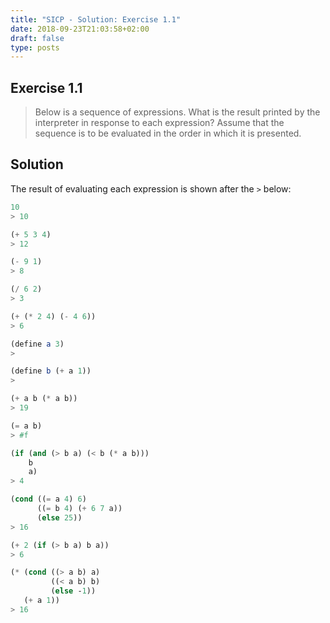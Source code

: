 ```yaml
---
title: "SICP - Solution: Exercise 1.1"
date: 2018-09-23T21:03:58+02:00
draft: false
type: posts
---
```


## Exercise 1.1

> Below is a sequence of expressions. What is the result printed by the interpreter in response to each expression? Assume that the sequence is to be evaluated in the order in which it is presented.

## Solution

The result of evaluating each expression is shown after the `>` below:

```scheme
10
> 10

(+ 5 3 4)
> 12

(- 9 1)
> 8

(/ 6 2)
> 3

(+ (* 2 4) (- 4 6))
> 6

(define a 3)
>

(define b (+ a 1))
>

(+ a b (* a b))
> 19

(= a b)
> #f

(if (and (> b a) (< b (* a b)))
    b
    a)
> 4

(cond ((= a 4) 6)
      ((= b 4) (+ 6 7 a))
      (else 25))
> 16

(+ 2 (if (> b a) b a))
> 6

(* (cond ((> a b) a)
         ((< a b) b)
         (else -1))
   (+ a 1))
> 16
```
